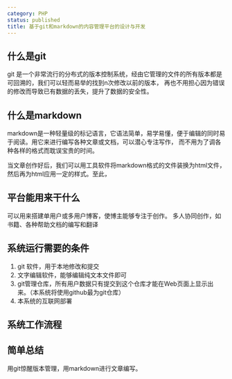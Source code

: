 ```yaml
---
category: PHP
status: published
title: 基于git和markdown的内容管理平台的设计与开发
---
```




## 什么是git

git 是一个非常流行的分布式的版本控制系统，经由它管理的文件的所有版本都是可回溯的，我们可以轻而易举的找到n次修改以前的版本，
再也不用担心因为错误的修改而导致已有数据的丢失，提升了数据的安全性。

## 什么是markdown

markdown是一种轻量级的标记语言，它语法简单，易学易懂，便于编辑的同时易于阅读。用它来进行编写各种文章或文档，可以潜心专注写作，
而不用为了调各种各样的格式而耽误宝贵的时间。

当文章创作好后，我们可以用工具软件将markdown格式的文件装换为html文件，然后再为html应用一定的样式。至此，

## 平台能用来干什么

可以用来搭建单用户或多用户博客，使博主能够专注于创作。
多人协同创作，如书籍、各种帮助文档的编写和翻译


## 系统运行需要的条件
 1. git 软件，用于本地修改和提交
 2. 文字编辑软件，能够编辑纯文本文件即可
 3. git管理仓库，所有用户数据只有提交到这个仓库才能在Web页面上显示出来。（本系统将使用github最为git仓库）
 4. 本系统的互联网部署

## 系统工作流程


## 简单总结

用git惊醒版本管理，用markdown进行文章编写。

